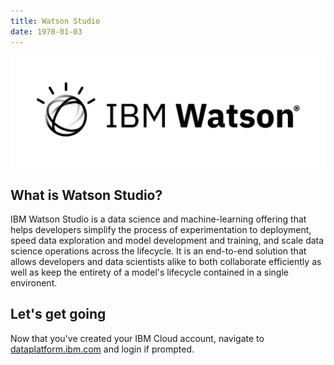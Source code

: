```yaml
---
title: Watson Studio
date: 1970-01-03
---
```


![](assets/watson_logo.png)

## What is Watson Studio?
IBM Watson Studio is a data science and machine-learning offering that helps developers simplify the process of experimentation to deployment, speed data exploration and model development and training, and scale data science operations across the lifecycle. It is an end-to-end solution that allows developers and data scientists alike to both collaborate efficiently as well as keep the entirety of a model's lifecycle contained in a single environent.

## Let's get going
Now that you've created your IBM Cloud account, navigate to [dataplatform.ibm.com](https://dataplatform.cloud.ibm.com/) and login if prompted.